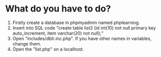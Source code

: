 # What do you have to do?

1. Firstly create a database in phpmyadmin named phplearning.
2. Insert into SQL code "create table list2 (id int(10) not null primary key auto_increment, item varchar(20) not null);"
3. Open "includes/dbh.inc.php". If you have other names in variables, change them.
4. Open the "list.php" on a localhost.
